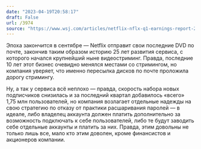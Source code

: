 ```yaml
---
date: "2023-04-19T20:58:17"
draft: False
url: /3974
source: "https://www.wsj.com/articles/netflix-nflx-q1-earnings-report-2023-8460b7e4?mod=djemalertNEWS"
---
```


Эпоха закончится в сентябре — Netflix отправит свои последние DVD по почте, закончив таким образом историю 25 лет развития сервиса, с которого начался крупнейший ныне видеостриминг. Правда, последние 10 лет этот бизнес очевидно менялся местами со стримингом, но компания уверяет, что именно пересылка дисков по почте проложила дорогу стримингу.

Ну, а так у сервиса всё неплохо — правда, скорость набора новых подписчиков снизилась и за последний квартал добавилось «всего» 1,75 млн пользователей, но компания возлагает отдельные надежды на свою стратегию по отказу от практики расшаривания паролей — в идеале, либо владелец аккаунта должен платить дополнительно за возможность подключать к себе пользователей, либо те будут заводить себе отдельные аккаунты и платить за них. Правда, этим довольны не только лишь все, мало кто этим доволен, кроме финансистов и акционеров компании.
